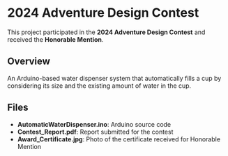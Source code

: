 # 2024 Adventure Design Contest 

This project participated in the **2024 Adventure Design Contest** and received the **Honorable Mention**.

## Overview
An Arduino-based water dispenser system that automatically fills a cup by considering its size and the existing amount of water in the cup.

## Files
- **AutomaticWaterDispenser.ino**: Arduino source code
- **Contest_Report.pdf**: Report submitted for the contest
- **Award_Certificate.jpg**: Photo of the certificate received for Honorable Mention

